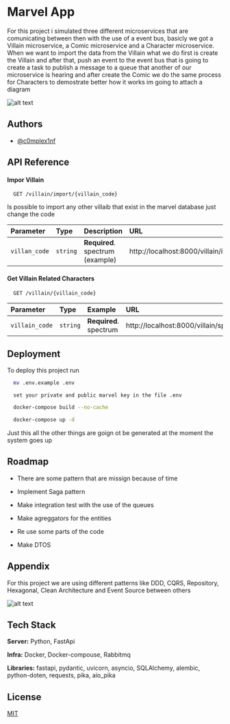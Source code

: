 
# Marvel App

For this project i simulated three different microservices that are comunicating between then with the use of a event bus, basicly we got a Villain microservice, a Comic microservice and a Character microservice.
When we want to import the data from the Villain what we do first is create the Villain and after that, push an event to the event bus that is going to create a task to publish a message to a queue that another of our microservice is hearing and after create the Comic we do the same process for Characters
to demostrate better how it works im going to attach a diagram

![alt text](https://i.ibb.co/7WbTN35/image-2023-03-29-092243726.png)
## Authors

- [@c0mplex1nf](https://github.com/c0mplex1nf)


## API Reference

#### Impor Villain

```http
  GET /villain/import/{villain_code}
```
Is possible to import any other villaib that exist in the marvel database just change the code

| Parameter | Type     | Description                | URL                       |
| :-------- | :------- | :------------------------- | :-------------------------------- |
| `villan_code` | `string` | **Required**. spectrum (example)  |http://localhost:8000/villain/import/spectrum |

#### Get Villain Related Characters

```http
  GET /villain/{villain_code}
```

| Parameter | Type     | Example                        | URL                       |
| :-------- | :------- | :-------------------------------- | :-------------------------------- |
| `villain_code`      | `string` | **Required**. spectrum  | http://localhost:8000/villain/spectrum|


## Deployment

To deploy this project run

```bash
  mv .env.example .env
```

```
  set your private and public marvel key in the file .env
```

```bash
  docker-compose build --no-cache
```

```bash
  docker-compose up -d

```

Just this all the other things are goign ot be generated at the moment the system goes up


## Roadmap

- There are some pattern that are missign because of time

- Implement Saga pattern

- Make integration test with the use of the queues

- Make agreggators for the entities

- Re use some parts of the code

- Make DTOS
## Appendix

For this project we are using different patterns like DDD, CQRS, Repository, Hexagonal, Clean Architecture and Event Source between others

![alt text](https://docs.google.com/drawings/d/e/2PACX-1vQ5ps72uaZcEJzwnJbPhzUfEeBbN6CJ04j7hl2i3K2HHatNcsoyG2tgX2vnrN5xxDKLp5Jm5bzzmZdv/pub?w=960&h=657)

## Tech Stack


**Server:** Python, FastApi

**Infra:**  Docker, Docker-compouse, Rabbitmq

**Libraries:**  fastapi, pydantic, uvicorn,
asyncio, SQLAlchemy, alembic, python-doten, requests, pika, aio_pika


## License

[MIT](https://choosealicense.com/licenses/mit/)